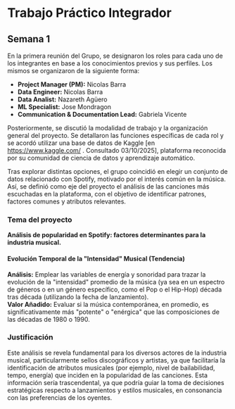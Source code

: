 # Trabajo Práctico Integrador  
## Semana 1

En la primera reunión del Grupo, se designaron los roles para cada uno de los integrantes en base a los conocimientos previos y sus perfiles. Los mismos se organizaron de la siguiente forma: 
- **Project Manager (PM):** Nicolas Barra
- **Data Engineer:** Nicolas Barra
- **Data Analist:** Nazareth Agüero
- **ML Specialist:** Jose Mondragon
- **Communication & Documentation Lead:** Gabriela Vicente

Posteriormente, se discutió la modalidad de trabajo y la organización general del proyecto. Se detallaron las funciones específicas de cada rol y se acordó utilizar una base de datos de Kaggle [en https://www.kaggle.com/ . Consultado 03/10/2025], plataforma reconocida por su comunidad de ciencia de datos y aprendizaje automático.

Tras explorar distintas opciones, el grupo coincidió en elegir un conjunto de datos relacionado con Spotify, motivado por el interés común en la música. Así, se definió como eje del proyecto el análisis de las canciones más escuchadas en la plataforma, con el objetivo de identificar patrones, factores comunes y atributos relevantes.

### Tema del proyecto  
**Análisis de popularidad en Spotify: factores determinantes para la industria musical.**

#### Evolución Temporal de la "Intensidad" Musical (Tendencia)  
**Análisis:** Emplear las variables de energía y sonoridad para trazar la evolución de la "intensidad" promedio de la música (ya sea en un espectro de géneros o en un género específico, como el Pop o el Hip-Hop) década tras década (utilizando la fecha de lanzamiento).  
**Valor Añadido:** Evaluar si la música contemporánea, en promedio, es significativamente más "potente" o "enérgica" que las composiciones de las décadas de 1980 o 1990.  

### Justificación  
Este análisis se revela fundamental para los diversos actores de la industria musical, particularmente sellos discográficos y artistas, ya que facilitaría la identificación de atributos musicales (por ejemplo, nivel de bailabilidad, tempo, energía) que inciden en la popularidad de las canciones. Esta información sería trascendental, ya que podría guiar la toma de decisiones estratégicas respecto a lanzamientos y estilos musicales, en consonancia con las preferencias de los oyentes.
